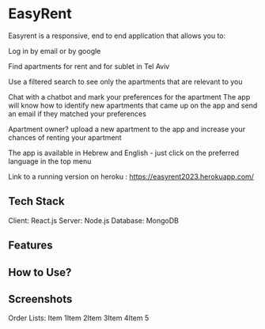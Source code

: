 # EasyRent
Easyrent is a responsive, end to end application that allows you to:

Log in by email or by google

Find apartments for rent and for sublet in Tel Aviv

Use a filtered search to see only the apartments that are relevant to you

Chat with a chatbot and mark your preferences for the apartment
The app will know how to identify new apartments that came up on the app and send an email if they matched your preferences

Apartment owner? upload a new apartment to the app and increase your chances of renting your apartment

The app is available in Hebrew and English - just click on the preferred language in the top menu

Link to a running version on heroku : https://easyrent2023.herokuapp.com/

## Tech Stack
Client: React.js
Server: Node.js
Database: MongoDB

## Features

## How to Use?

## Screenshots
Order Lists:
Item 1Item 2Item 3Item 4Item 5
